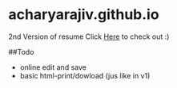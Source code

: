 acharyarajiv.github.io
======================
2nd Version of resume
Click [Here](http://acharyarajiv.github.io/) to check out :)

##Todo
*	online edit and save
*	basic html-print/dowload (jus like in v1)
